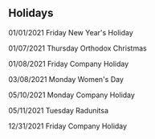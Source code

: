 ## Holidays

01/01/2021	Friday	New Year's Holiday

01/07/2021	Thursday	Orthodox Christmas

01/08/2021	Friday	Company Holiday

03/08/2021	Monday	Women's Day

05/10/2021	Monday	Company Holiday

05/11/2021	Tuesday	Radunitsa

12/31/2021	Friday	Company Holiday

